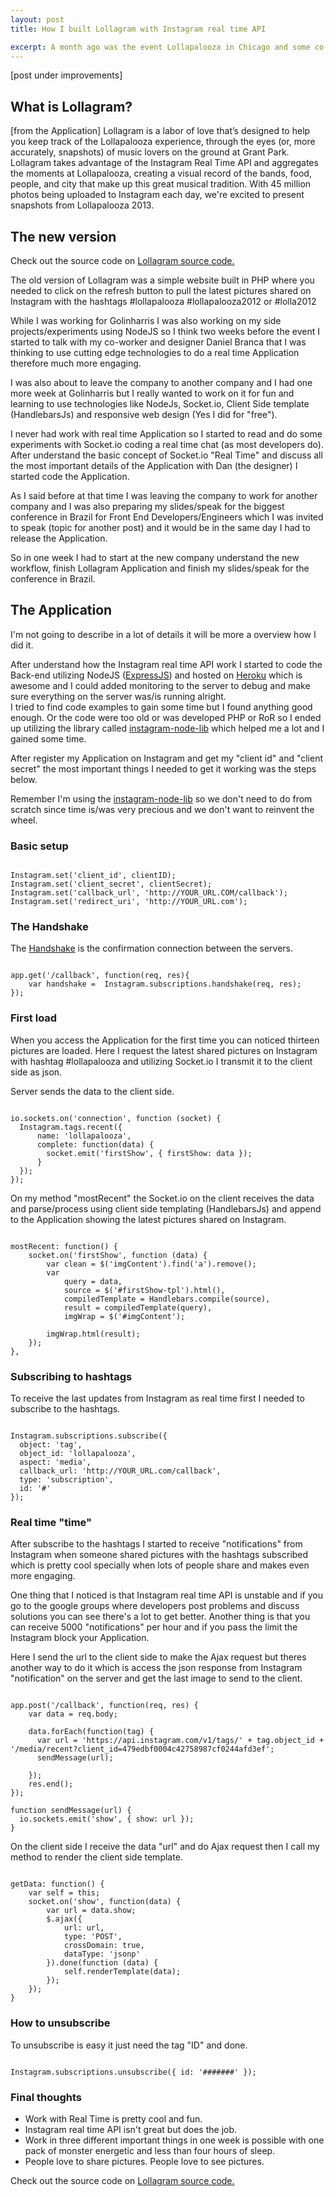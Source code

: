 ```yaml
---
layout: post
title: How I built Lollagram with Instagram real time API

excerpt: A month ago was the event Lollapalooza in Chicago and some co-workers from my former company had an idea two years ago (if I'm not wrong) to develop a web Application showing latest pictures people were sharing from the event..and this year I wanted to take it to the next level.
---
```


[post under improvements]

## What is Lollagram?

[from the Application] Lollagram is a labor of love that’s designed to help you keep track of the Lollapalooza experience, through the eyes (or, more accurately, snapshots) of music lovers on the ground at Grant Park. Lollagram takes advantage of the Instagram Real Time API and aggregates the moments at Lollapalooza, creating a visual record of the bands, food, people, and city that make up this great musical tradition. With 45 million photos being uploaded to Instagram each day, we're excited to present snapshots from Lollapalooza 2013.

## The new version

Check out the source code on <a href="https://github.com/weblancaster/instagram-real-time" target="_blank" title="github Lollagram - real time lollagram cosuming Instagram real time API">Lollagram source code.</a>

The old version of Lollagram was a simple website built in PHP where you needed to click on the refresh button to pull the latest pictures shared on Instagram with the hashtags #lollapalooza #lollapalooza2012 or #lolla2012

While I was working for Golinharris I was also working on my side projects/experiments using NodeJS so I think two weeks before the event I started to talk with my co-worker and designer Daniel Branca that I was thinking to use cutting edge technologies to do a real time Application therefore much more engaging.

I was also about to leave the company to another company and I had one more week at Golinharris but I really wanted to work on it for fun and learning to use technologies like NodeJs, Socket.io, Client Side template (HandlebarsJs) and responsive web design (Yes I did for "free").

I never had work with real time Application so I started to read and do some experiments with Socket.io coding a real time chat (as most developers do).
After understand the basic concept of Socket.io "Real Time" and discuss all the most important details of the Application with Dan (the designer) I started code the Application.

As I said before at that time I was leaving the company to work for another company and I was also preparing my slides/speak for the biggest conference in Brazil for Front End Developers/Engineers which I was invited to speak (topic for another post) and it would be in the same day I had to release the Application.

So in one week I had to start at the new company understand the new workflow, finish Lollagram Application and finish my slides/speak for the conference in Brazil.


## The Application

I'm not going to describe in a lot of details it will be more a overview how I did it.

After understand how the Instagram real time API work I started to code the Back-end utilizing NodeJS (<a href="http://expressjs.com/" target="_blank" title="ExpressJS Framework">ExpressJS</a>) and hosted on <a href="http://www.heroku.com" target="Heroku cloud" title="Heroku cloud">Heroku</a> which is awesome and I could added monitoring to the server to debug and make sure everything on the server was/is running alright. <br>
I tried to find code examples to gain some time but I found anything good enough. Or the code were too old or was developed PHP or RoR so I ended up utilizing the library called <a href="https://github.com/mckelvey/instagram-node-lib" targte="_blank" title="Instagram node lib">instagram-node-lib</a> which helped me a lot and I gained some time.

After register my Application on Instagram and get my "client id" and "client secret" the most important things I needed to get it working was the steps below.

Remember I'm using the <a href="https://github.com/mckelvey/instagram-node-lib" targte="_blank" title="Instagram node lib">instagram-node-lib</a> so we don't need to do from scratch since time is/was very precious and we don't want to reinvent the wheel.

### Basic setup

<pre><code data-language="javascript">
Instagram.set('client_id', clientID);
Instagram.set('client_secret', clientSecret);
Instagram.set('callback_url', 'http://YOUR_URL.COM/callback');
Instagram.set('redirect_uri', 'http://YOUR_URL.com');
</code></pre>

### The Handshake

The <a href="http://en.wikipedia.org/wiki/Transmission_Control_Protocol" target="" title="Handshake">Handshake</a> is the confirmation connection between the servers.

<pre><code data-language="javascript">
app.get('/callback', function(req, res){
    var handshake =  Instagram.subscriptions.handshake(req, res);
});
</code></pre>

### First load

When you access the Application for the first time you can noticed thirteen pictures are loaded.
Here I request the latest shared pictures on Instagram with hashtag #lollapalooza and utilizing Socket.io I transmit it to the client side as json.

Server sends the data to the client side.

<pre><code data-language="javascript">
io.sockets.on('connection', function (socket) {
  Instagram.tags.recent({ 
      name: 'lollapalooza',
      complete: function(data) {
        socket.emit('firstShow', { firstShow: data });
      }
  });
});
</code></pre>

On my method "mostRecent" the Socket.io on the client receives the data and parse/process using client side templating (HandlebarsJs) and append to the Application showing the latest pictures shared on Instagram.

<pre><code data-language="javascript">
mostRecent: function() {
    socket.on('firstShow', function (data) {
        var clean = $('imgContent').find('a').remove();
        var
            query = data,
            source = $('#firstShow-tpl').html(),
            compiledTemplate = Handlebars.compile(source),
            result = compiledTemplate(query),
            imgWrap = $('#imgContent');

        imgWrap.html(result);
    });
},
</code></pre>

### Subscribing to hashtags

To receive the last updates from Instagram as real time first I needed to subscribe to the hashtags.

<pre><code data-language="javascript">
Instagram.subscriptions.subscribe({
  object: 'tag',
  object_id: 'lollapalooza',
  aspect: 'media',
  callback_url: 'http://YOUR_URL.com/callback',
  type: 'subscription',
  id: '#'
});
</code></pre>

### Real time "time"

After subscribe to the hashtags I started to receive "notifications" from Instagram when someone shared pictures with the hashtags subscribed which is pretty cool specially when lots of people share and makes even more engaging.

One thing that I noticed is that Instagram real time API is unstable and if you go to the google groups where developers post problems and discuss solutions you can see there's a lot to get better.
Another thing is that you can receive 5000 "notifications" per hour and if you pass the limit the Instagram block your Application.

Here I send the url to the client side to make the Ajax request but theres another way to do it which is access the json response from Instagram "notification" on the server and get the last image to send to the client.

<pre><code data-language="javascript">
app.post('/callback', function(req, res) {
    var data = req.body;

    data.forEach(function(tag) {
      var url = 'https://api.instagram.com/v1/tags/' + tag.object_id + '/media/recent?client_id=479edbf0004c42758987cf0244afd3ef';
      sendMessage(url);

    });
    res.end();
});

function sendMessage(url) {
  io.sockets.emit('show', { show: url });
}
</code></pre>

On the client side I receive the data "url" and do Ajax request then I call my method to render the client side template.

<pre><code data-language="javascript">
getData: function() {
    var self = this;
    socket.on('show', function(data) {
        var url = data.show;
        $.ajax({
            url: url,
            type: 'POST',
            crossDomain: true,
            dataType: 'jsonp'
        }).done(function (data) {
            self.renderTemplate(data);
        }); 
    });
}
</code></pre>

### How to unsubscribe

To unsubscribe is easy it just need the tag "ID" and done.

<pre><code data-language="javascript">
Instagram.subscriptions.unsubscribe({ id: '#######' });
</code></pre>

### Final thoughts

- Work with Real Time is pretty cool and fun.
- Instagram real time API isn't great but does the job.
- Work in three different important things in one week is possible with one pack of monster energetic and less than four hours of sleep.
- People love to share pictures. People love to see pictures.

Check out the source code on <a href="https://github.com/weblancaster/instagram-real-time" target="_blank" title="github Lollagram - real time lollagram cosuming Instagram real time API">Lollagram source code.</a>











